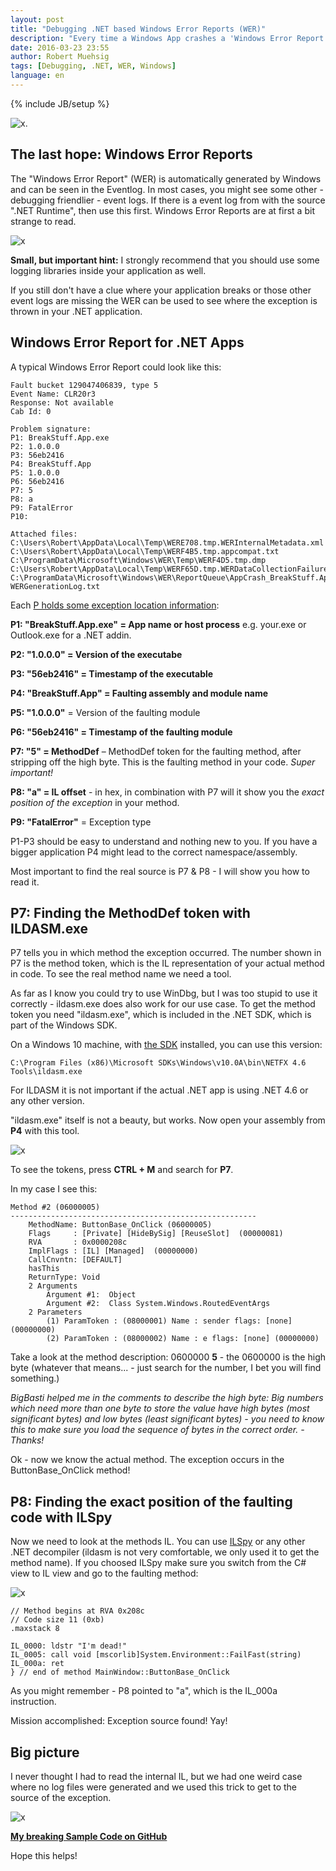 ```yaml
---
layout: post
title: "Debugging .NET based Windows Error Reports (WER)"
description: "Every time a Windows App crashes a 'Windows Error Report' is generated. The report contains some useful information for debugging your application. The blogpost will show you how to read the report data."
date: 2016-03-23 23:55
author: Robert Muehsig
tags: [Debugging, .NET, WER, Windows]
language: en
---
```

{% include JB/setup %}

![x]({{BASE_PATH}}/assets/md-images/2016-03-23/crash.gif "Windows App Crash").

## The last hope: Windows Error Reports

The "Windows Error Report" (WER) is automatically generated by Windows and can be seen in the Eventlog. In most cases, you might see some other - debugging friendlier - event logs. If there is a event log from with the source ".NET Runtime", then use this first. Windows Error Reports are at first a bit strange to read.

![x]({{BASE_PATH}}/assets/md-images/2016-03-23/eventlog-wer.png "Windows Error Report")

__Small, but important hint:__
I strongly recommend that you should use some logging libraries inside your application as well. 

If you still don't have a clue where your application breaks or those other event logs are missing the WER can be used to see where the exception is thrown in your .NET application.

## Windows Error Report for .NET Apps

A typical Windows Error Report could look like this:

    Fault bucket 129047406839, type 5
    Event Name: CLR20r3
    Response: Not available
    Cab Id: 0
    
    Problem signature:
    P1: BreakStuff.App.exe
    P2: 1.0.0.0
    P3: 56eb2416
    P4: BreakStuff.App
    P5: 1.0.0.0
    P6: 56eb2416
    P7: 5
    P8: a
    P9: FatalError
    P10: 
    
    Attached files:
    C:\Users\Robert\AppData\Local\Temp\WERE708.tmp.WERInternalMetadata.xml
    C:\Users\Robert\AppData\Local\Temp\WERF4B5.tmp.appcompat.txt
    C:\ProgramData\Microsoft\Windows\WER\Temp\WERF4D5.tmp.dmp
    C:\Users\Robert\AppData\Local\Temp\WERF65D.tmp.WERDataCollectionFailure.txt
    C:\ProgramData\Microsoft\Windows\WER\ReportQueue\AppCrash_BreakStuff.App.e_1952fbbdf8ecceaa6e9af5c44339210849f4774_b2bbc455_cab_7634f669\memory.hdmp
    WERGenerationLog.txt

Each [P holds some exception location information](https://blogs.msdn.microsoft.com/oanapl/2009/01/30/windows-error-reporting-and-clr-integration/):

__P1: "BreakStuff.App.exe" = App name or host process__ e.g. your.exe or Outlook.exe for a .NET addin. 

__P2: "1.0.0.0" = Version of the executabe__

__P3: "56eb2416" = Timestamp of the executable__

__P4: "BreakStuff.App" = Faulting assembly and module name__

__P5: "1.0.0.0"__ = Version of the faulting module

__P6: "56eb2416" = Timestamp of the faulting module__

__P7: "5" = MethodDef__ – MethodDef token for the faulting method, after stripping off the high byte. This is the faulting method in your code. *Super important!*

__P8: "a" = IL offset__ - in hex, in combination with P7 will it show you the *exact position of the exception* in your method.

__P9: "FatalError"__ = Exception type

P1-P3 should be easy to understand and nothing new to you. If you have a bigger application P4 might lead to the correct namespace/assembly.

Most important to find the real source is P7 & P8 - I will show you how to read it.  

## P7: Finding the MethodDef token with ILDASM.exe

P7 tells you in which method the exception occurred. The number shown in P7 is the method token, which is the IL representation of your actual method in code. To see the real method name we need a tool.

As far as I know you could try to use WinDbg, but I was too stupid to use it correctly - ildasm.exe does also work for our use case. To get the method token you need "ildasm.exe", which is included in the .NET SDK, which is part of the Windows SDK.

On a Windows 10 machine, with [the SDK](https://dev.windows.com/en-us/downloads/windows-10-sdk) installed, you can use this version:

    C:\Program Files (x86)\Microsoft SDKs\Windows\v10.0A\bin\NETFX 4.6 Tools\ildasm.exe

For ILDASM it is not important if the actual .NET app is using .NET 4.6 or any other version.

"ildasm.exe" itself is not a beauty, but works. Now open your assembly from __P4__ with this tool.

![x]({{BASE_PATH}}/assets/md-images/2016-03-23/ildsam.png "using ildsam to get the method token")

To see the tokens, press __CTRL + M__ and search for __P7__.

In my case I see this:

	Method #2 (06000005) 
	-------------------------------------------------------
		MethodName: ButtonBase_OnClick (06000005)
		Flags     : [Private] [HideBySig] [ReuseSlot]  (00000081)
		RVA       : 0x0000208c
		ImplFlags : [IL] [Managed]  (00000000)
		CallCnvntn: [DEFAULT]
		hasThis 
		ReturnType: Void
		2 Arguments
			Argument #1:  Object
			Argument #2:  Class System.Windows.RoutedEventArgs
		2 Parameters
			(1) ParamToken : (08000001) Name : sender flags: [none] (00000000)
			(2) ParamToken : (08000002) Name : e flags: [none] (00000000)

Take a look at the method description: 0600000 __5__ - the 0600000 is the high byte (whatever that means... - just search for the number, I bet you will find something.)

*BigBasti helped me in the comments to describe the high byte:
Big numbers which need more than one byte to store the value have high bytes (most significant bytes) and low bytes (least significant bytes) - you need to know this to make sure you load the sequence of bytes in the correct order. - Thanks!*

Ok - now we know the actual method. The exception occurs in the ButtonBase_OnClick method!

## P8: Finding the exact position of the faulting code with ILSpy

Now we need to look at the methods IL. You can use [ILSpy](http://ilspy.net/) or any other .NET decompiler (ildasm is not very comfortable, we only used it to get the method name). 
If you choosed ILSpy make sure you switch from the C# view to IL view and go to the faulting method:

![x]({{BASE_PATH}}/assets/md-images/2016-03-23/ilspy-code.png "ILSpy")

	// Method begins at RVA 0x208c
	// Code size 11 (0xb)
	.maxstack 8

	IL_0000: ldstr "I'm dead!"
	IL_0005: call void [mscorlib]System.Environment::FailFast(string)
	IL_000a: ret
    } // end of method MainWindow::ButtonBase_OnClick

As you might remember - P8 pointed to "a", which is the IL_000a instruction. 

Mission accomplished: Exception source found! Yay!

## Big picture 
	
I never thought I had to read the internal IL, but we had one weird case where no log files were generated and we used this trick to get to the source of the exception. 

![x]({{BASE_PATH}}/assets/md-images/2016-03-23/bigpicture.png "Big Picture of WER debugging")

__[My breaking Sample Code on GitHub](https://github.com/Code-Inside/Samples/tree/master/2016/BreakStuff)__
	
Hope this helps!
